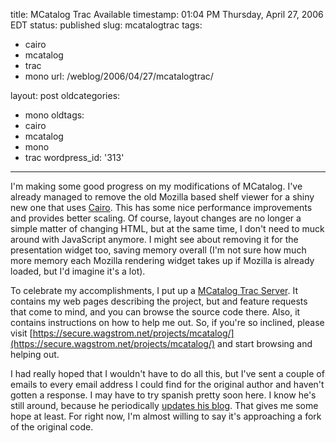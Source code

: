 title: MCatalog Trac Available
timestamp: 01:04 PM Thursday, April 27, 2006 EDT
status: published
slug: mcatalogtrac
tags:
- cairo
- mcatalog
- trac
- mono
url: /weblog/2006/04/27/mcatalogtrac/

layout: post
oldcategories:
- mono
oldtags:
- cairo
- mcatalog
- mono
- trac
wordpress_id: '313'

---

I'm making some good progress on my modifications of MCatalog.  I've already managed to remove the old Mozilla based shelf viewer for a shiny new one that uses [Cairo](http://www.cairographics.org/).  This has some nice performance improvements and provides better scaling.  Of course, layout changes are no longer a simple matter of changing HTML, but at the same time, I don't need to muck around with JavaScript anymore.  I might see about removing it for the presentation widget too, saving memory overall (I'm not sure how much more memory each Mozilla rendering widget takes up if Mozilla is already loaded, but I'd imagine it's a lot).

To celebrate my accomplishments, I put up a [MCatalog Trac Server](https://secure.wagstrom.net/projects/mcatalog/).  It contains my web pages describing the project, but and feature requests that come to mind, and you can browse the source code there.  Also, it contains instructions on how to help me out. So, if you're so inclined, please visit [https://secure.wagstrom.net/projects/mcatalog/](https://secure.wagstrom.net/projects/mcatalog/) and start browsing and helping out.

I had really hoped that I wouldn't have to do all this, but I've sent a couple of emails to every email address I could find for the original author and haven't gotten a response.  I may have to try spanish pretty soon here.  I know he's still around, because he periodically [updates his blog](http://www.mcatalog.net/blog/).  That gives me some hope at least.  For right now, I'm almost willing to say it's approaching a fork of the original code.

